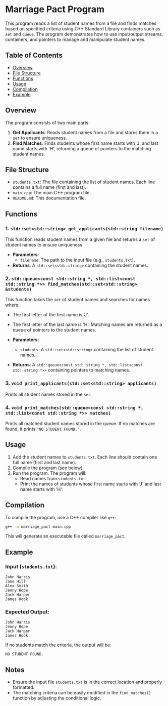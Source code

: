 
# Marriage Pact Program

This program reads a list of student names from a file and finds matches based on specified criteria using C++ Standard Library containers such as `set` and `queue`. The program demonstrates how to use input/output streams, containers, and pointers to manage and manipulate student names.

## Table of Contents

- [Overview](#overview)
- [File Structure](#file-structure)
- [Functions](#functions)
- [Usage](#usage)
- [Compilation](#compilation)
- [Example](#example)

## Overview

The program consists of two main parts:
1. **Get Applicants**: Reads student names from a file and stores them in a `set` to ensure uniqueness.
2. **Find Matches**: Finds students whose first name starts with 'J' and last name starts with 'H', returning a queue of pointers to the matching student names.

## File Structure

- `students.txt`: The file containing the list of student names. Each line contains a full name (first and last).
- `main.cpp`: The main C++ program file.
- `README.md`: This documentation file.

## Functions

### 1. `std::set<std::string> get_applicants(std::string filename)`
This function reads student names from a given file and returns a `set` of student names to ensure uniqueness.

- **Parameters**: 
  - `filename`: The path to the input file (e.g., `students.txt`).
- **Returns**: A `std::set<std::string>` containing the student names.

### 2. `std::queue<const std::string *, std::list<const std::string *>> find_matches(std::set<std::string> &students)`
This function takes the `set` of student names and searches for names where:
- The first letter of the first name is 'J'.
- The first letter of the last name is 'H'.
Matching names are returned as a queue of pointers to the student names.

- **Parameters**: 
  - `students`: A `std::set<std::string>` containing the list of student names.
- **Returns**: A `std::queue<const std::string *, std::list<const std::string *>>` containing pointers to matching names.

### 3. `void print_applicants(std::set<std::string> applicants)`
Prints all student names stored in the `set`.

### 4. `void print_matches(std::queue<const std::string *, std::list<const std::string *>> matches)`
Prints all matched student names stored in the queue. If no matches are found, it prints `"NO STUDENT FOUND."`.

## Usage

1. Add the student names to `students.txt`. Each line should contain one full name (first and last name).
2. Compile the program (see below).
3. Run the program. The program will:
   - Read names from `students.txt`.
   - Print the names of students whose first name starts with 'J' and last name starts with 'H'.

## Compilation

To compile the program, use a C++ compiler like `g++`:

```bash
g++ -o marriage_pact main.cpp
```

This will generate an executable file called `marriage_pact`.

## Example

### Input (`students.txt`):

```
John Harris
Jane Hill
Alex Smith
Jenny Hope
Jack Harper
James Hook
```

### Expected Output:

```
John Harris
Jenny Hope
Jack Harper
James Hook
```

If no students match the criteria, the output will be:

```
NO STUDENT FOUND.
```

## Notes

- Ensure the input file `students.txt` is in the correct location and properly formatted.
- The matching criteria can be easily modified in the `find_matches()` function by adjusting the conditional logic.

